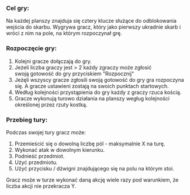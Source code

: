 ### Cel gry:

Na każdej planszy znajduja się cztery klucze służące do odblokowania wejścia do skarbu. Wygrywa gracz, który jako pierwszy ukradnie skarb i wróci z nim na pole, na którym rozpoczynał grę.


### Rozpoczęcie gry:

1. Kolejni gracze dołączają do gry. 
2. Jeżeli liczba graczy jest > 2 każdy zgraczy może zgłosić swoją gotowość do gry przyciskiem "Rozpocznij"
3. Jeżęli wszyscy gracze zgłosili swoją gotowość do gry gra rozpoczyna się. A gracze ustawieni zostają na swoich punktach startowych. 
4. Według kolejności przystąpienia do gry każdy z graczy rzuca kością. 
5. Gracze wykonują turowo działania na planszy wegług kolejności określonej przez rzuty kostką. 

### Przebieg tury: 
Podczas swojej tury gracz może:
1. Przemieścić się o dowolną liczbę pól - maksymalnie X na turę.
2. Wykonać atak w dowolnym kierunku.
3. Podnieść przedmiot. 
4. Użyć przedmiotu. 
5. Użyć przycisku / dżwigni znajdującego się na polu na którym stoi.

Gracz może w turze wykonać daną akcję wiele razy pod warunkiem, że liczba akcji nie przekracza Y.



